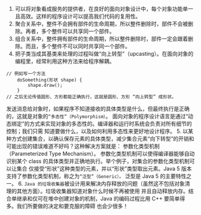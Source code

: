 1. 可以将对象看成服务的提供者，在良好的面向对象设计中，每个对象功能单一且高效。这样的程序设计可以提高我们代码的复用性。
2. 聚合关系中，整件不会拥有部件的生命周期，所以整件删除时，部件不会被删除。再者，多个整件可以共享同一个部件。
3. 组合关系中，整件拥有部件的生命周期，所以整件删除时，部件一定会跟着删除。而且，多个整件不可以同时共享同一个部件。
4. 把子类当成其基类来处理的过程叫做“向上转型”（upcasting）。在面向对象的编程里，经常利用这种方法来给程序解耦。
```
// 例如写一个方法
    doSomething(形状 shape) {
        shape.draw();
    }
// 之后无论传值圆形、方形都能正确执行，这就是圆形、方形 “向上转型” 成形状。
```
发送消息给对象时，如果程序不知道接收的具体类型是什么，但最终执行是正确的，这就是对象的`“多态性”（Polymorphism）`。
面向对象的程序设计语言是通过“动态绑定”的方式来实现对象的多态性的。编译器和运行时系统会负责对所有细节的控制；我们只需
知道要做什么，以及如何利用多态性来更好地设计程序。
5. 以某种方式创建集合，以确认保存元素的具体类型，减少集合元素“向下转型”的开销和可能出现的错误难道不好吗？这种解决方案就是：
参数化类型机制（Parameterized Type Mechanism）。
参数化类型机制可以使得编译器能够自动识别某个 class 的具体类型并正确地执行。举个例子，对集合的参数化类型机制可以让集合
仅接受“形状”这种类型的元素，并以“形状”类型取出元素。Java 5 版本支持了参数化类型机制，称之为`“泛型”（Generic）。`
泛型是 Java 5 的主要特性之一。
6. `Java 的垃圾收集器`被设计用来解决内存释放的问题（虽然这不包括对象清理的其他方面）。垃圾收集器知道对象什么时候不再被使用
并且自动释放内存。结合单继承和仅可在堆中创建对象的机制，Java 的编码过程比用 C++ 要简单得多。我们所要做的决定和要克服的障碍
也会少很多！